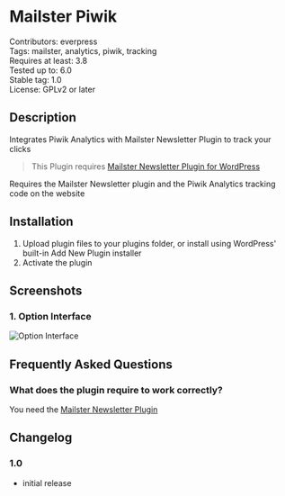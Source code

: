 # Mailster Piwik

Contributors: everpress  
Tags: mailster, analytics, piwik, tracking  
Requires at least: 3.8  
Tested up to: 6.0  
Stable tag: 1.0  
License: GPLv2 or later

## Description

Integrates Piwik Analytics with Mailster Newsletter Plugin to track your clicks

> This Plugin requires [Mailster Newsletter Plugin for WordPress](https://mailster.co/?utm_campaign=wporg&utm_source=Piwik+Analytics+for+Mailster&utm_medium=readme)

Requires the Mailster Newsletter plugin and the Piwik Analytics tracking code on the website

## Installation

1. Upload plugin files to your plugins folder, or install using WordPress' built-in Add New Plugin installer
2. Activate the plugin

## Screenshots

### 1. Option Interface

![Option Interface](https://ps.w.org/mailster-piwik/assets/screenshot-1.png)


## Frequently Asked Questions

### What does the plugin require to work correctly?

You need the <a href="https://mailster.co/?utm_campaign=wporg&utm_source=Piwik+Analytics+for+Mailster&utm_medium=readme&utm_medium=plugin">Mailster Newsletter Plugin</a>

## Changelog

### 1.0

-   initial release
